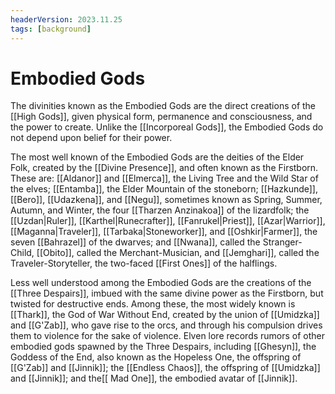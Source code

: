 ```yaml
---
headerVersion: 2023.11.25
tags: [background]
---
```

# Embodied Gods


The divinities known as the Embodied Gods are the direct creations of the [[High Gods]], given physical form, permanence and consciousness, and the power to create. Unlike the [[Incorporeal Gods]], the Embodied Gods do not depend upon belief for their power. 

The most well known of the Embodied Gods are the deities of the Elder Folk, created by the [[Divine Presence]], and often known as the Firstborn. These are: [[Aldanor]] and [[Elmerca]], the Living Tree and the Wild Star of the elves; [[Entamba]], the Elder Mountain of the stoneborn; [[Hazkunde]], [[Bero]], [[Udazkena]], and [[Negu]], sometimes known as Spring, Summer, Autumn, and Winter, the four [[Tharzen Anzinakoa]] of the lizardfolk; the [[Uzdan|Ruler]], [[Karthel|Runecrafter]], [[Fanrukel|Priest]], [[Azar|Warrior]], [[Maganna|Traveler]], [[Tarbaka|Stoneworker]], and [[Oshkir|Farmer]], the seven [[Bahrazel]] of the dwarves; and [[Nwana]], called the Stranger-Child, [[Obito]], called the Merchant-Musician, and [[Jemghari]], called the Traveler-Storyteller, the two-faced [[First Ones]] of the halflings.

Less well understood among the Embodied Gods are the creations of the [[Three Despairs]], imbued with the same divine power as the Firstborn, but twisted for destructive ends. Among these, the most widely known is [[Thark]], the God of War Without End, created by the union of [[Umidzka]] and [[G'Zab]], who gave rise to the orcs, and through his compulsion drives them to violence for the sake of violence. Elven lore records rumors of other embodied gods spawned by the Three Despairs, including [[Ghesyn]], the Goddess of the End, also known as the Hopeless One, the offspring of [[G'Zab]] and [[Jinnik]]; the [[Endless Chaos]], the offspring of [[Umidzka]] and [[Jinnik]]; and the[[ Mad One]], the embodied avatar of [[Jinnik]].

